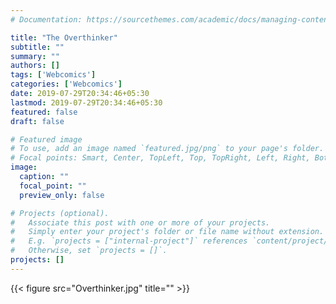 ```yaml
---
# Documentation: https://sourcethemes.com/academic/docs/managing-content/

title: "The Overthinker"
subtitle: ""
summary: ""
authors: []
tags: ['Webcomics']
categories: ['Webcomics']
date: 2019-07-29T20:34:46+05:30
lastmod: 2019-07-29T20:34:46+05:30
featured: false
draft: false

# Featured image
# To use, add an image named `featured.jpg/png` to your page's folder.
# Focal points: Smart, Center, TopLeft, Top, TopRight, Left, Right, BottomLeft, Bottom, BottomRight.
image:
  caption: ""
  focal_point: ""
  preview_only: false

# Projects (optional).
#   Associate this post with one or more of your projects.
#   Simply enter your project's folder or file name without extension.
#   E.g. `projects = ["internal-project"]` references `content/project/deep-learning/index.md`.
#   Otherwise, set `projects = []`.
projects: []
---
```


{{< figure src="Overthinker.jpg" title="" >}}


